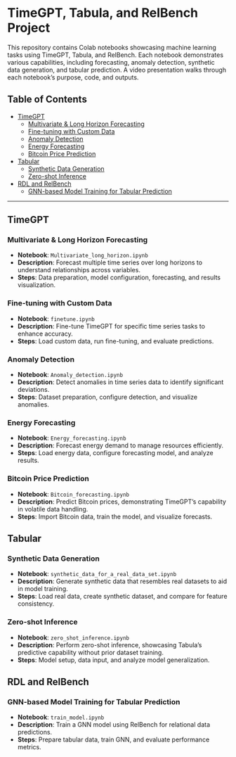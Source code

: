 # TimeGPT, Tabula, and RelBench Project

This repository contains Colab notebooks showcasing machine learning tasks using TimeGPT, Tabula, and RelBench. Each notebook demonstrates various capabilities, including forecasting, anomaly detection, synthetic data generation, and tabular prediction. A video presentation walks through each notebook’s purpose, code, and outputs.

## Table of Contents
- [TimeGPT](#timegpt)
  - [Multivariate & Long Horizon Forecasting]([#multivariate--long-horizon-forecasting](https://colab.research.google.com/drive/182RoYBLd4BXIr4Z1PcmVqJjcUAuwi65E?usp=sharing))
  - [Fine-tuning with Custom Data](#fine-tuning-with-custom-data)
  - [Anomaly Detection](#anomaly-detection)
  - [Energy Forecasting](#energy-forecasting)
  - [Bitcoin Price Prediction](#bitcoin-price-prediction)
- [Tabular](#tabular)
  - [Synthetic Data Generation](#synthetic-data-generation)
  - [Zero-shot Inference](#zero-shot-inference)
- [RDL and RelBench](#rdl-and-relbench)
  - [GNN-based Model Training for Tabular Prediction](#gnn-based-model-training-for-tabular-prediction)

---

## TimeGPT

### Multivariate & Long Horizon Forecasting
- **Notebook**: `Multivariate_long_horizon.ipynb`
- **Description**: Forecast multiple time series over long horizons to understand relationships across variables.
- **Steps**: Data preparation, model configuration, forecasting, and results visualization.

### Fine-tuning with Custom Data
- **Notebook**: `finetune.ipynb`
- **Description**: Fine-tune TimeGPT for specific time series tasks to enhance accuracy.
- **Steps**: Load custom data, run fine-tuning, and evaluate predictions.

### Anomaly Detection
- **Notebook**: `Anomaly_detection.ipynb`
- **Description**: Detect anomalies in time series data to identify significant deviations.
- **Steps**: Dataset preparation, configure detection, and visualize anomalies.

### Energy Forecasting
- **Notebook**: `Energy_forecasting.ipynb`
- **Description**: Forecast energy demand to manage resources efficiently.
- **Steps**: Load energy data, configure forecasting model, and analyze results.

### Bitcoin Price Prediction
- **Notebook**: `Bitcoin_forecasting.ipynb`
- **Description**: Predict Bitcoin prices, demonstrating TimeGPT’s capability in volatile data handling.
- **Steps**: Import Bitcoin data, train the model, and visualize forecasts.

## Tabular

### Synthetic Data Generation
- **Notebook**: `synthetic_data_for_a_real_data_set.ipynb`
- **Description**: Generate synthetic data that resembles real datasets to aid in model training.
- **Steps**: Load real data, create synthetic dataset, and compare for feature consistency.

### Zero-shot Inference
- **Notebook**: `zero_shot_inference.ipynb`
- **Description**: Perform zero-shot inference, showcasing Tabula’s predictive capability without prior dataset training.
- **Steps**: Model setup, data input, and analyze model generalization.

## RDL and RelBench

### GNN-based Model Training for Tabular Prediction
- **Notebook**: `train_model.ipynb`
- **Description**: Train a GNN model using RelBench for relational data predictions.
- **Steps**: Prepare tabular data, train GNN, and evaluate performance metrics.
